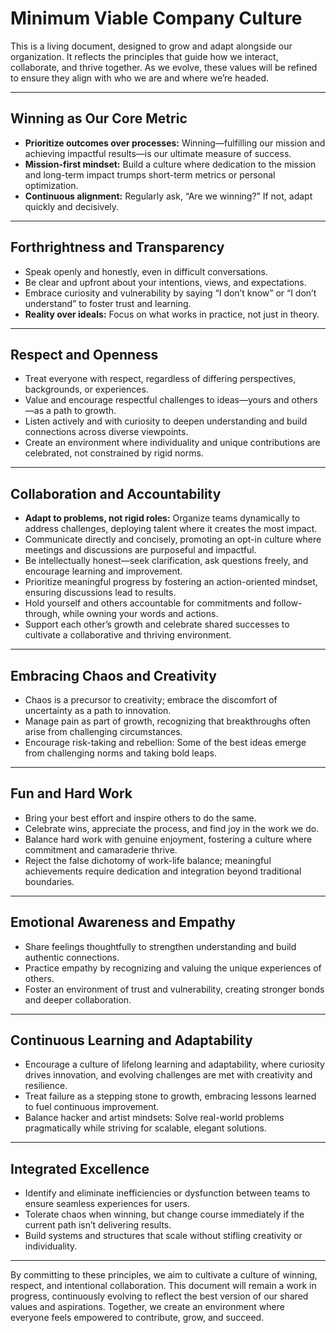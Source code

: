 # Minimum Viable Company Culture

This is a living document, designed to grow and adapt alongside our organization. It reflects the principles that guide how we interact, collaborate, and thrive together. As we evolve, these values will be refined to ensure they align with who we are and where we’re headed.

---

## Winning as Our Core Metric
- **Prioritize outcomes over processes:** Winning—fulfilling our mission and achieving impactful results—is our ultimate measure of success.
- **Mission-first mindset:** Build a culture where dedication to the mission and long-term impact trumps short-term metrics or personal optimization.
- **Continuous alignment:** Regularly ask, “Are we winning?” If not, adapt quickly and decisively.

---

## Forthrightness and Transparency
- Speak openly and honestly, even in difficult conversations.
- Be clear and upfront about your intentions, views, and expectations.
- Embrace curiosity and vulnerability by saying “I don’t know” or “I don’t understand” to foster trust and learning.
- **Reality over ideals:** Focus on what works in practice, not just in theory.

---

## Respect and Openness
- Treat everyone with respect, regardless of differing perspectives, backgrounds, or experiences.
- Value and encourage respectful challenges to ideas—yours and others—as a path to growth.
- Listen actively and with curiosity to deepen understanding and build connections across diverse viewpoints.
- Create an environment where individuality and unique contributions are celebrated, not constrained by rigid norms.

---

## Collaboration and Accountability
- **Adapt to problems, not rigid roles:** Organize teams dynamically to address challenges, deploying talent where it creates the most impact.
- Communicate directly and concisely, promoting an opt-in culture where meetings and discussions are purposeful and impactful.
- Be intellectually honest—seek clarification, ask questions freely, and encourage learning and improvement.
- Prioritize meaningful progress by fostering an action-oriented mindset, ensuring discussions lead to results.
- Hold yourself and others accountable for commitments and follow-through, while owning your words and actions.
- Support each other’s growth and celebrate shared successes to cultivate a collaborative and thriving environment.

---

## Embracing Chaos and Creativity
- Chaos is a precursor to creativity; embrace the discomfort of uncertainty as a path to innovation.
- Manage pain as part of growth, recognizing that breakthroughs often arise from challenging circumstances.
- Encourage risk-taking and rebellion: Some of the best ideas emerge from challenging norms and taking bold leaps.

---

## Fun and Hard Work
- Bring your best effort and inspire others to do the same.
- Celebrate wins, appreciate the process, and find joy in the work we do.
- Balance hard work with genuine enjoyment, fostering a culture where commitment and camaraderie thrive.
- Reject the false dichotomy of work-life balance; meaningful achievements require dedication and integration beyond traditional boundaries.

---

## Emotional Awareness and Empathy
- Share feelings thoughtfully to strengthen understanding and build authentic connections.
- Practice empathy by recognizing and valuing the unique experiences of others.
- Foster an environment of trust and vulnerability, creating stronger bonds and deeper collaboration.

---

## Continuous Learning and Adaptability
- Encourage a culture of lifelong learning and adaptability, where curiosity drives innovation, and evolving challenges are met with creativity and resilience.
- Treat failure as a stepping stone to growth, embracing lessons learned to fuel continuous improvement.
- Balance hacker and artist mindsets: Solve real-world problems pragmatically while striving for scalable, elegant solutions.

---

## Integrated Excellence
- Identify and eliminate inefficiencies or dysfunction between teams to ensure seamless experiences for users.
- Tolerate chaos when winning, but change course immediately if the current path isn’t delivering results.
- Build systems and structures that scale without stifling creativity or individuality.

---

By committing to these principles, we aim to cultivate a culture of winning, respect, and intentional collaboration. This document will remain a work in progress, continuously evolving to reflect the best version of our shared values and aspirations. Together, we create an environment where everyone feels empowered to contribute, grow, and succeed.
